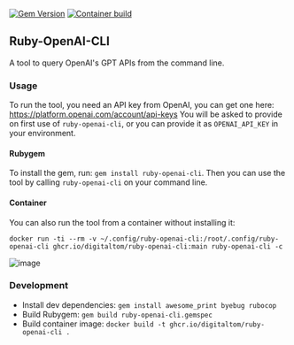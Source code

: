 [![Gem Version](https://badge.fury.io/rb/ruby-openai-cli.svg)](https://badge.fury.io/rb/ruby-openai-cli)
[![Container build](https://github.com/digitaltom/ruby-openai-cli/actions/workflows/docker-publish.yml/badge.svg)](https://github.com/digitaltom/ruby-openai-cli/pkgs/container/ruby-openai-cli)

## Ruby-OpenAI-CLI

A tool to query OpenAI's GPT APIs from the command line.

### Usage

To run the tool, you need an API key from OpenAI, you can get one here:
https://platform.openai.com/account/api-keys
You will be asked to provide on first use of `ruby-openai-cli`, or you can
provide it as `OPENAI_API_KEY` in your environment.

#### Rubygem

To install the gem, run: `gem install ruby-openai-cli`. Then you can 
use the tool by calling `ruby-openai-cli` on your command line.

#### Container

You can also run the tool from a container without installing it:

`docker run -ti --rm -v ~/.config/ruby-openai-cli:/root/.config/ruby-openai-cli ghcr.io/digitaltom/ruby-openai-cli:main ruby-openai-cli -c`


![image](https://user-images.githubusercontent.com/582520/229295020-e8aa962c-6a87-45e2-802a-c8d41026a56d.png)

### Development

* Install dev dependencies: `gem install awesome_print byebug rubocop`
* Build Rubygem: `gem build ruby-openai-cli.gemspec`
* Build container image: `docker build -t ghcr.io/digitaltom/ruby-openai-cli .`
